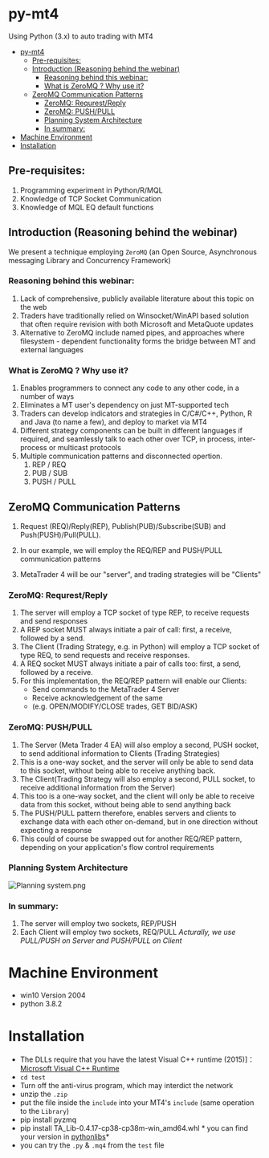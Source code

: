 # py-mt4
Using Python (3.x) to auto trading with MT4

- [py-mt4](#py-mt4)
  * [Pre-requisites:](#pre-requisites-)
  * [Introduction (Reasoning behind the webinar)](#introduction--reasoning-behind-the-webinar-)
    + [Reasoning behind this webinar:](#reasoning-behind-this-webinar-)
    + [What is ZeroMQ ? Why use it?](#what-is-zeromq---why-use-it-)
  * [ZeroMQ Communication Patterns](#zeromq-communication-patterns)
    + [ZeroMQ: Requrest/Reply](#zeromq--requrest-reply)
    + [ZeroMQ: PUSH/PULL](#zeromq--push-pull)
    + [Planning System Architecture](#planning-system-architecture)
    + [In summary:](#in-summary-)
- [Machine Environment](#machine-environment)
- [Installation](#installation)

## Pre-requisites:

1. Programming experiment in Python/R/MQL
2. Knowledge of TCP Socket Communication 
3. Knowledge of MQL EQ default functions 

## Introduction (Reasoning behind the webinar)

We present a technique employing `ZeroMQ` (an Open Source, Asynchronous messaging Library and Concurrency Framework)

### Reasoning behind this webinar:

1. Lack of comprehensive, publicly available literature about this topic on the web
2. Traders have traditionally relied on Winsocket/WinAPI based solution that often require revision with both Microsoft and MetaQuote updates
3. Alternative to ZeroMQ include named pipes, and approaches where filesystem - dependent functionality forms the bridge between MT and external languages 



### What is ZeroMQ ? Why use it? 

1. Enables programmers to connect any code to any other code, in a number of ways
2. Eliminates a MT user's dependency on just MT-supported tech 
3. Traders can develop indicators and strategies in C/C#/C++, Python, R and Java (to name a few), and deploy to market via MT4
4. Different strategy components can be built in different languages if required, and seamlessly talk to each other over TCP, in process, inter-process or multicast protocols
5. Multiple communication patterns and disconnected opertion.
   1. REP / REQ
   2. PUB / SUB
   3. PUSH / PULL

## ZeroMQ Communication Patterns

1. Request (REQ)/Reply(REP), Publish(PUB)/Subscribe(SUB) and Push(PUSH)/Pull(PULL).

2. In our example, we will employ the REQ/REP and PUSH/PULL communication patterns

3. MetaTrader 4 will be our "server", and trading strategies will be "Clients"

   

### ZeroMQ: Requrest/Reply

1. The server will employ a TCP socket of type REP, to receive requests and send responses
2. A REP socket MUST always initiate a pair of call: first, a receive, followed by a send.
3. The Client (Trading Strategy, e.g. in Python) will employ a TCP socket of type REQ, to send requests and receive responses.
4. A REQ socket MUST always initiate a pair of calls too: first, a send, followed by a receive.
5. For this implementation, the REQ/REP pattern will enable our Clients: 
   - Send commands to the MetaTrader 4 Server 
   - Receive acknowledgement of the same
   - (e.g. OPEN/MODIFY/CLOSE trades, GET BID/ASK)

### ZeroMQ: PUSH/PULL 

1. The Server (Meta Trader 4 EA) will also employ a second, PUSH socket, to send additional information to Clients (Trading Strategies)
2. This is a one-way socket, and the server will only be able to send data to this socket, without being able to receive anything back.
3. The Client(Trading Strategy will also employ a second, PULL socket, to receive additional information from the Server)
4. This too is a one-way socket, and the client will only be able to receive data from this socket, without being able to send anything back
5. The PUSH/PULL pattern therefore, enables servers and clients to exchange data with each other on-demand, but in one direction without expecting a response
6. This could of course be swapped out for another REQ/REP pattern, depending on your application's flow control requirements

### Planning System Architecture 

![Planning system.png](https://i.loli.net/2020/04/24/mGbf7FIgx6LkqUD.png)

### In summary:

1. The server will employ two sockets, REP/PUSH 
2. Each Client will employ two sockets, REQ/PULL
*Acturally, we use PULL/PUSH on Server and PUSH/PULL on Client*

# Machine Environment 
- win10 Version 2004
- python 3.8.2

# Installation 
- The DLLs require that you have the latest Visual C++ runtime (2015)]：[Microsoft Visual C++ Runtime](!https://support.microsoft.com/en-us/help/2977003/the-latest-supported-visual-c-downloads)
- `cd test`
- Turn off the anti-virus program, which may interdict the network
- unzip the `.zip`
- put the file inside the `include` into your MT4's `include` (same operation to the `Library`)
- pip install pyzmq
- pip install TA_Lib-0.4.17-cp38-cp38m-win_amd64.whl   * you can find your version in [pythonlibs](https://www.lfd.uci.edu/~gohlke/pythonlibs/)*
- you can try the `.py` & `.mq4` from the `test` file
